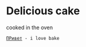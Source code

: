 # Delicious cake
cooked in the oven

<code>[ПРивет](https://lurni.github.io/lesson_12/myfirstsite.html "one of fight of cranell") - i love bake
</code>
